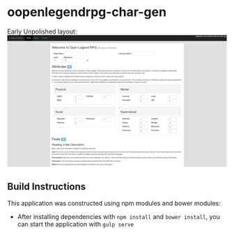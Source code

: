 # oopenlegendrpg-char-gen

Early Unpolished layout:
![alt text](https://github.com/jean1880/oopenlegendrpg-char-gen/blob/master/Screenshots/screencapture-localhost-3000-1477663118668.png "Logo Title Text 1")

## Build Instructions
This application was constructed using npm modules and bower modules:
  - After installing dependencies with `npm install` and `bower install`, you can start the application with `gulp serve`
